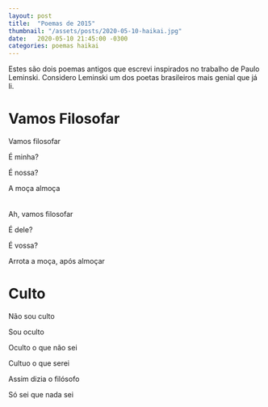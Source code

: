 ```yaml
---
layout: post
title:  "Poemas de 2015"
thumbnail: "/assets/posts/2020-05-10-haikai.jpg"
date:   2020-05-10 21:45:00 -0300
categories: poemas haikai
---
```


Estes são dois poemas antigos que escrevi inspirados no trabalho de Paulo Leminski. Considero Leminski um dos poetas brasileiros mais genial que já li.

# Vamos Filosofar

Vamos filosofar

É minha?

É nossa?

A moça almoça
<br><br><br>
Ah, vamos filosofar

É dele?

É vossa?

Arrota a moça, após almoçar


# Culto

Não sou culto

Sou oculto

Oculto o que não sei

Cultuo o que serei

Assim dizia o filósofo

Só sei que nada sei